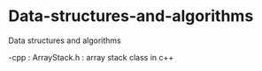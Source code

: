 # Data-structures-and-algorithms
Data structures and algorithms

-cpp :
	ArrayStack.h : array stack class in c++
